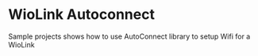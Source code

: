 # WioLink Autoconnect
Sample projects shows how to use AutoConnect library to setup Wifi for a WioLink 
